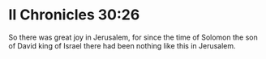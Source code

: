 # II Chronicles 30:26

So there was great joy in Jerusalem, for since the time of Solomon the son of David king of Israel there had been nothing like this in Jerusalem.
